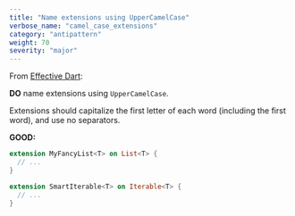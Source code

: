 ```yaml
---
title: "Name extensions using UpperCamelCase"
verbose_name: "camel_case_extensions"
category: "antipattern"
weight: 70
severity: "major"
---
```

From [Effective Dart](https://dart.dev/effective-dart/style#do-name-extensions-using-uppercamelcase):

**DO** name extensions using `UpperCamelCase`.

Extensions should capitalize the first letter of each word (including
the first word), and use no separators.

**GOOD:**
```dart
extension MyFancyList<T> on List<T> { 
  // ... 
}

extension SmartIterable<T> on Iterable<T> {
  // ...
}
```

